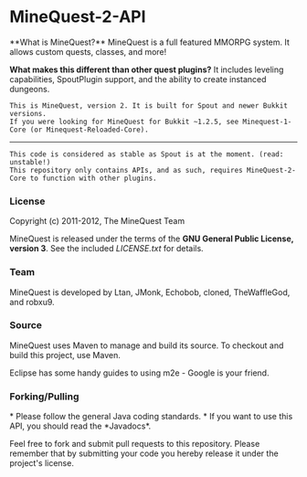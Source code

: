 <h1>MineQuest-2-API</h1>
**What is MineQuest?**
MineQuest is a full featured MMORPG system. It allows custom quests, classes, and more!

**What makes this different than other quest plugins?** It includes leveling capabilities, SpoutPlugin support, and the ability to create instanced dungeons.

    This is MineQuest, version 2. It is built for Spout and newer Bukkit versions.
    If you were looking for MineQuest for Bukkit ~1.2.5, see Minequest-1-Core (or Minequest-Reloaded-Core).

<hr/>

    This code is considered as stable as Spout is at the moment. (read: unstable!)
    This repository only contains APIs, and as such, requires MineQuest-2-Core to function with other plugins.
    
<h3>License</h3>
Copyright (c) 2011-2012, The MineQuest Team <http://www.theminequest.com/>

MineQuest is released under the terms of the **GNU General Public License, version 3**.
See the included _LICENSE.txt_ for details.

<h3>Team</h3>
MineQuest is developed by Ltan, JMonk, Echobob, cloned, TheWaffleGod, and robxu9.

<h3>Source</h3>
MineQuest uses Maven to manage and build its source. To checkout and build this project, use Maven.

Eclipse has some handy guides to using m2e - Google is your friend.

<h3>Forking/Pulling</h3>
* Please follow the general Java coding standards.
* If you want to use this API, you should read the *Javadocs*.

Feel free to fork and submit pull requests to this repository. Please remember that by submitting your code you hereby release it under the project's license.